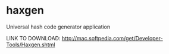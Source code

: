 haxgen
======

Universal hash code generator application

LINK TO DOWNLOAD: http://mac.softpedia.com/get/Developer-Tools/Haxgen.shtml
